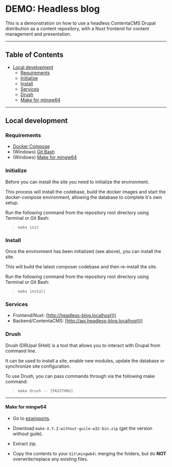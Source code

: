 # DEMO: Headless blog

This is a demonstration on how to use a headless ContentaCMS Drupal distribution
as a content repository, with a Nuxt frontend for content management and
presentation.

---

## Table of Contents

* [Local development](#local-development)
  * [Requirements](#requirements)
  * [Initialize](#initialize)
  * [Install](#install)
  * [Services](#services)
  * [Drush](#drush)
  * [Make for mingw64](#make-for-mingw64)

---

## Local development

### Requirements

* [Docker Compose](https://docs.docker.com/compose/install/)
* (Windows) [Git Bash](https://git-scm.com/download/win)
* (Windows) [Make for mingw64](#make-for-mingw64)


### Initialize

Before you can install the site you need to initialize the environment.

This process will install the codebase, build the docker images and start the
docker-compose environment, allowing the database to complete it's own setup.

Run the following command from the repository root directory using Terminal or
Git Bash:

  > `make init`


### Install

Once the environment has been initialized (see above), you can install the site.

This will build the latest composer codebase and then re-install the site.

Run the following command from the repository root directory using Terminal or
Git Bash:

  > `make install`


### Services

* Frontend/Nuxt: [http://headless-blog.localhost]()
* Backend/ContentaCMS: [http://api.headless-blog.localhost]()


### Drush

Drush (DRUpal SHell) is a tool that allows you to interact with Drupal from
command line.

It can be used to install a site, enable new modules, update the database
or synchronize site configuration.

To use Drush, you can pass commands through via the following make command:

  > `make drush -- [PASSTHRU]`
 

---

#### Make for mingw64

* Go to [ezwinports](https://sourceforge.net/projects/ezwinports/files/).

* Download `make-X.Y.Z-without-guile-w32-bin.zip` (get the version without guile).

* Extract zip.

* Copy the contents to your `Git\mingw64\` merging the folders, but do **NOT**
  overwrite/replace any existing files.

